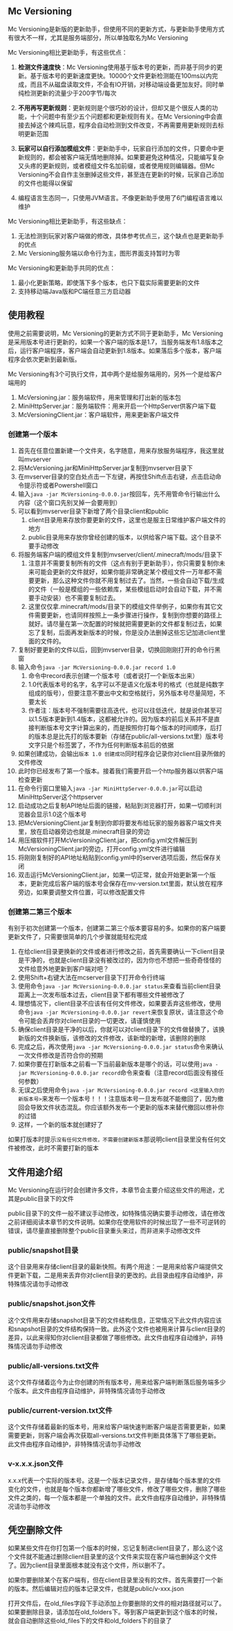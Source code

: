 ## Mc Versioning

Mc Versioning是新版的更新助手，但使用不同的更新方式，与更新助手使用方式有很大不一样，尤其是服务端部分，所以单独取名为Mc Versioning

Mc Versioning相比更新助手，有这些优点：

1. **检测文件速度快**：Mc Versioning使用基于版本号的更新，而非基于同步的更新。基于版本号的更新速度更快。10000个文件更新检测能在100ms以内完成，而且不从磁盘读取文件，不会有IO开销，对移动端设备更加友好。同时单纯检测更新的流量少于200字节/每次

2. **不用再写更新规则**：更新规则是个很巧妙的设计，但却又是个很反人类的功能，十个问题中有至少五个问题都和更新规则有关。在Mc Versioning中会直接去掉这个辣鸡玩意，程序会自动检测到文件改变，不再需要用更新规则去标明更新范围

3. **玩家可以自行添加模组文件**：更新助手中，玩家自行添加的文件，只要命中更新规则的，都会被客户端无情地删除掉。如果要避免这种情况，只能编写复杂又头疼的更新规则，或者模组文件名加前缀，或者使用规则编辑器。但Mc Versioning不会自作主张删掉这些文件，甚至连在更新的时候，玩家自己添加的文件也能得以保留

4. 编程语言生态同一，只使用JVM语言。不像更新助手使用了6门编程语言难以维护

Mc Versioning相比更新助手，有这些缺点：

1. 无法检测到玩家对客户端做的修改，具体参考优点三，这个缺点也是更新助手的优点
2. Mc Versioning服务端以命令行为主，图形界面支持暂时为零

Mc Versioning和更新助手共同的优点：

1. 最小化更新策略，即使落下多个版本，也只下载实际需要更新的文件
2. 支持移动端Java版和PC端任意三方启动器

## 使用教程

使用之前需要说明，Mc Versioning的更新方式不同于更新助手，Mc Versioning是采用版本号进行更新的，如果一个客户端的版本是1.7，当服务端发布1.8版本之后，运行客户端程序，客户端会自动更新到1.8版本。如果落后多个版本，客户端程序会依次更新到最新版。

Mc Versioning有3个可执行文件，其中两个是给服务端用的，另外一个是给客户端用的

1. McVersioning.jar：服务端软件，用来管理和打出新的版本包
2. MiniHttpServer.jar：服务端软件：用来开启一个HttpServer供客户端下载
3. McVersioningClient.jar：客户端软件，用来更新客户端文件

### 创建第一个版本

1. 首先在任意位置新建一个文件夹，名字随意，用来存放服务端程序，我这里就叫mvserver
2. 将McVersioning.jar和MiniHttpServer.jar复制到mvserver目录下
3. 在mvserver目录的空白处点击一下左键，再按住Shift点击右键，点击启动命令提示符或者Powershell窗口
4. 输入`java -jar McVersioning-0.0.0.jar`按回车，先不用管命令行输出什么内容（这个窗口先别叉掉一会要用到）
5. 可以看到mvserver目录下新增了两个目录client和public
   1. client目录用来存放你要更新的文件，这里也是服主日常维护客户端文件的地方
   2. public目录用来存放你曾经创建的版本，以供给客户端下载。这个目录不要手动修改
6. 将服务端客户端的模组文件复制到mvserver/client/.minecraft/mods/目录下
   1. 注意并不需要复制所有的文件（这点有别于更新助手），你只需要复制你未来可能会更新的文件就好，如果你能非常确定某个模组文件一万年都不需要更新，那么这种文件你就不用复制过去了。当然，一些会自动下载/生成的文件（一般是模组的一些依赖库，某些模组启动时会自动下载，并不需要手动安装）也不需要复制过去。
   2. 这里仅仅拿.minecraft/mods/目录下的模组文件举例子，如果你有其它文件需要更新，也请同样按照上一条步骤进行操作，复制到你想要的路径上就好。请尽量在第一次配置的时候就把需要更新的文件都复制过去，如果忘了复制，后面再发新版本的时候，你是没办法删掉这些忘记加进client里面的文件的。
7. 复制好要更新的文件以后，回到mvserver目录，切换回刚刚打开的命令行黑窗
8. 输入命令`java -jar McVersioning-0.0.0.jar record 1.0`
   1. 命令中record表示创建一个版本号（或者说打一个新版本出来）
   2. 1.0代表版本号的名字，名字可以不是语义化版本号的格式（也就是纯数字组成的版号），但要注意不要出中文和空格就行，另外版本号尽量简短，不要太长
   3. 作者注：版本号不强制需要往高迭代，也可以往低迭代，就是说你甚至可以1.5版本更新到1.4版本，这都被允许的。因为版本的前后关系并不是直接判断版本号文字计算出来的，而是按照你打每个版本的时间顺序，后打的版本总是比先打的版本要新（存储在public/all-versions.txt里）版本号文字只是个标签罢了，不作为任何判断版本前后的依据
9. 如果创建成功，会输出`版本 1.0 创建成功`同时程序会记录你对client目录所做的文件修改
10. 此时你已经发布了第一个版本。接着我们需要开启一个http服务器以供客户端检查更新
11. 在命令行窗口里输入`java -jar MiniHttpServer-0.0.0.jar`可以启动MiniHttpServer这个httpserver
12. 启动成功之后复制API地址后面的链接，粘贴到浏览器打开，如果一切顺利浏览器会显示1.0这个版本号
13. 把McVersioningClient.jar复制到你即将要发布给玩家的服务器客户端文件夹里，放在启动器旁边也就是.minecraft目录的旁边
14. 用压缩软件打开McVersioningClient.jar，把config.yml文件解压到McVersioningClient.jar的旁边，打开config.yml文件进行编辑
15. 将刚刚复制好的API地址粘贴到config.yml中的server选项后面，然后保存关闭
16. 双击运行McVersioningClient.jar，如果一切正常，就会开始更新第一个版本，更新完成后客户端的版本号会保存在mv-version.txt里面，默认放在程序旁边，如果要调整文件位置，可以修改配置文件

### 创建第二第三个版本

有别于初次创建第一个版本，创建第二第三个版本要容易的多。如果你的客户端要更新文件了，只需要很简单的几个步骤就能轻松完成

1. 在给client目录更换新的文件或者进行修改之前，首先需要确认一下client目录是干净的，也就是client目录没有被改过的，因为你也不想把一些奇奇怪怪的文件给意外地更新到客户端对吧？
2. 使用Shift+右键大法在mcserver目录下打开命令行终端
3. 使用命令`java -jar McVersioning-0.0.0.jar status`来查看当前client目录距离上一次发布版本过去，client目录下都有哪些文件被修改了
4. 理想情况下，client目录不应该有任何文件修改，如果要丢弃这些修改，使用命令`java -jar McVersioning-0.0.0.jar revert`来恢复原状，请注意这个命令可能会丢弃你对client目录的一切更改，请谨慎使用
5. 确保client目录是干净的以后，你就可以对client目录下的文件做替换了，该换新版的文件换新版，该修改的文件修改，该新增的新增，该删除的删除
6. 完成之后，再次使用`java -jar McVersioning-0.0.0.jar status`命令来确认一次文件修改是否符合你的预期
7. 如果你要在打新版本之前看一下当前最新版本是哪个的话，可以使用`java -jar McVersioning-0.0.0.jar record`命令来查看（注意record后面没有接任何参数）
8. 无误之后使用命令`java -jar McVersioning-0.0.0.jar record <这里输入你的新版本号>`来发布一个版本号！！！注意版本号一旦发布就不能撤回了，因为撤回会导致文件状态混乱。你应该额外发布一个更新的版本来替代撤回以修补你的过错
9. 这样，一个新的版本就创建好了

如果打版本时提示`没有任何文件修改，不需要创建新版本`那说明client目录里没有任何文件被修改，此时不需要打新的版本

## 文件用途介绍

Mc Versioning在运行时会创建许多文件，本章节会主要介绍这些文件的用途，尤其是public目录下的文件

public目录下的文件一般不建议手动修改，如特殊情况确实要手动修改，请在修改之前详细阅读本章节的文件说明。如果你在使用软件的时候出现了一些不可逆转的错误，请尽量直接删除整个public目录重头来过，而非进来手动修改文件

### public/snapshot目录

这个目录用来存储client目录的最新快照。有两个用途：一是用来给客户端提供文件更新下载，二是用来丢弃你对client目录的更改的。此目录由程序自动维护，非特殊情况请勿手动修改

### public/snapshot.json文件

这个文件用来存储snapshot目录下的文件结构信息，正常情况下此文件内容应该和snapshot目录的文件结构保持一致。此外这个文件也被用来计算与client目录的差异，以此来得知你对client目录都做了哪些修改。此文件由程序自动维护，非特殊情况请勿手动修改

### public/all-versions.txt文件

这个文件存储着迄今为止你创建的所有版本号，用来给客户端判断落后服务端多少个版本。此文件由程序自动维护，非特殊情况请勿手动修改

### public/current-version.txt文件

这个文件存储着最新的版本号，用来给客户端快速判断客户端是否需要更新，如果需要更新，则客户端会再次获取all-versions.txt文件判断具体落下了哪些更新。此文件由程序自动维护，非特殊情况请勿手动修改

### v-x.x.x.json文件

x.x.x代表一个实际的版本号。这是一个版本记录文件，是存储每个版本里的文件变化的文件，也就是每个版本你都新增了哪些文件，修改了哪些文件，删除了哪些文件之类的，每一个版本都是一个单独的文件。此文件由程序自动维护，非特殊情况请勿手动修改

## 凭空删除文件

如果某些文件在你打包第一个版本的时候，忘记复制进client目录了，那么这个这个文件就不能通过删除client目录里的这个文件来实现在客户端也删掉这个文件了。因为client目录里面根本就没有这个文件，所以删不了。

如果你要删除某个在客户端有，但在client目录里没有的文件。首先需要打一个新的版本。然后编辑对应的版本记录文件，也就是public/v-xxx.json

打开文件后，在old_files字段下手动添加上你要删除的文件的相对路径就可以了。如果要删除目录，请添加在old_folders下。等到客户端更新到这个版本的时候，就会自动删除这些old_files下的文件和old_folders下的目录了
